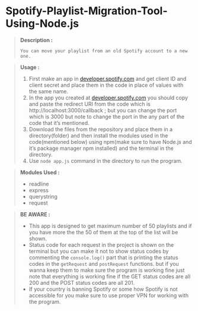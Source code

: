 # Spotify-Playlist-Migration-Tool-Using-Node.js
> **Description :**
> 
> 
>     You can move your playlist from an old Spotify account to a new one.
> 

> **Usage :**
> 
> 1. First make an app in [developer.spotify.com](http://developer.spotify.com) and get client ID and client secret and place them in the code in place of values with the same name.
> 2. In the app you created at  [developer.spotify.com](http://developer.spotify.com)  you should copy and paste the redirect URI from the code which is http://localhost:3000/callback ; but you can change the port which is 3000 but note to change the port in the any part of the code that it’s mentioned.
> 3. Download the files from the repository and place them in a directory(folder) and then install the modules used in the code(mentioned below) using npm(make sure to have Node.js and it’s package manager npm installed) and the terminal in the directory.
> 4. Use `node app.js` command in the directory to run the program. 

> **Modules Used :**
> 
> - readline
> - express
> - querystring
> - request

> **BE AWARE :**
> 
> - This app is designed to get maximum number of 50 playlists and if you have more the the 50 of them at the top of the list will be shown.
> - Status code for each request in the project is shown on the terminal but you can make it not to show status codes by commenting the `console.log()` part that is printing the status codes in the `getRequest`  and `postRequest` functions. but if you wanna keep them to make sure the program is working fine just note that everything is working fine if the GET status codes are all 200 and the POST status codes are all 201.
> - If your country is banning Spotify or some how Spotify is not accessible for you make sure to use proper VPN for working with the program.
